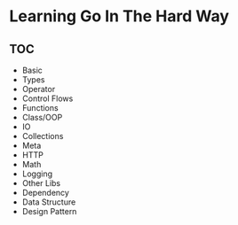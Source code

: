 # Learning Go In The Hard Way

## TOC

- Basic
- Types
- Operator
- Control Flows
- Functions
- Class/OOP
- IO
- Collections
- Meta
- HTTP
- Math
- Logging
- Other Libs
- Dependency
- Data Structure
- Design Pattern
